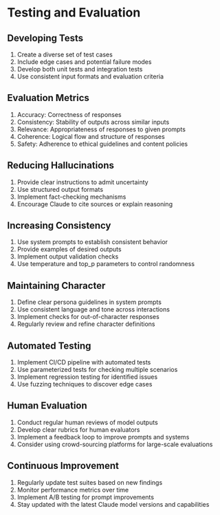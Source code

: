 # Testing and Evaluation

## Developing Tests
1. Create a diverse set of test cases
2. Include edge cases and potential failure modes
3. Develop both unit tests and integration tests
4. Use consistent input formats and evaluation criteria

## Evaluation Metrics
1. Accuracy: Correctness of responses
2. Consistency: Stability of outputs across similar inputs
3. Relevance: Appropriateness of responses to given prompts
4. Coherence: Logical flow and structure of responses
5. Safety: Adherence to ethical guidelines and content policies

## Reducing Hallucinations
1. Provide clear instructions to admit uncertainty
2. Use structured output formats
3. Implement fact-checking mechanisms
4. Encourage Claude to cite sources or explain reasoning

## Increasing Consistency
1. Use system prompts to establish consistent behavior
2. Provide examples of desired outputs
3. Implement output validation checks
4. Use temperature and top_p parameters to control randomness

## Maintaining Character
1. Define clear persona guidelines in system prompts
2. Use consistent language and tone across interactions
3. Implement checks for out-of-character responses
4. Regularly review and refine character definitions

## Automated Testing
1. Implement CI/CD pipeline with automated tests
2. Use parameterized tests for checking multiple scenarios
3. Implement regression testing for identified issues
4. Use fuzzing techniques to discover edge cases

## Human Evaluation
1. Conduct regular human reviews of model outputs
2. Develop clear rubrics for human evaluators
3. Implement a feedback loop to improve prompts and systems
4. Consider using crowd-sourcing platforms for large-scale evaluations

## Continuous Improvement
1. Regularly update test suites based on new findings
2. Monitor performance metrics over time
3. Implement A/B testing for prompt improvements
4. Stay updated with the latest Claude model versions and capabilities
